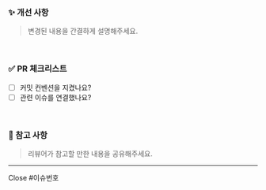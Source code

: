 ### ✨ 개선 사항
> 변경된 내용을 간결하게 설명해주세요.

<br>

### ✅ PR 체크리스트
- [ ] 커밋 컨벤션을 지켰나요?
- [ ] 관련 이슈를 연결했나요?

<br>

### 🔗 참고 사항
> 리뷰어가 참고할 만한 내용을 공유해주세요.

---
Close #이슈번호
